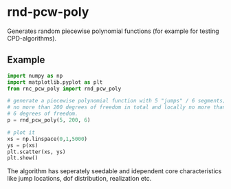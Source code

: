 # rnd-pcw-poly

Generates random piecewise polynomial functions (for example for testing CPD-algorithms).

## Example

```python
import numpy as np
import matplotlib.pyplot as plt
from rnc_pcw_poly import rnd_pcw_poly

# generate a piecewise polynomial function with 5 "jumps" / 6 segments;
# no more than 200 degrees of freedom in total and locally no more than
# 6 degrees of freedom. 
p = rnd_pcw_poly(5, 200, 6)

# plot it
xs = np.linspace(0,1,5000)
ys = p(xs)
plt.scatter(xs, ys)
plt.show()
```

The algorithm has seperately seedable and idependent core characteristics like jump locations, dof distribution, realization etc.